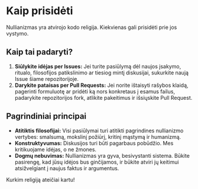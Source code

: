 
# Kaip prisidėti

Nullianizmas yra atvirojo kodo religija. Kiekvienas gali prisidėti prie jos vystymo.

## Kaip tai padaryti?

1. **Siūlykite idėjas per Issues:** Jei turite pasiūlymą dėl naujos įsakymo, ritualo, filosofijos patikslinimo ar tiesiog mintį diskusijai, sukurkite naują Issue šiame repozitorijoje.
2. **Darykite pataisas per Pull Requests:** Jei norite ištaisyti rašybos klaidą, pagerinti formuluotę ar pridėti ką nors konkretaus į esamus failus, padarykite repozitorijos fork, atlikite pakeitimus ir išsiųskite Pull Request.

## Pagrindiniai principai

- **Atitiktis filosofijai:** Visi pasiūlymai turi atitikti pagrindines nullianizmo vertybes: smalsumą, mokslinį požiūrį, kritinį mąstymą ir humanizmą.
- **Konstruktyvumas:** Diskusijos turi būti pagarbaus pobūdžio. Mes kritikuojame idėjas, o ne žmones.
- **Dogmų nebuvimas:** Nullianizmas yra gyva, besivystanti sistema. Būkite pasirengę, kad jūsų idėjos bus ginčijamos, ir būkite atviri jų keitimui atsižvelgiant į naujus faktus ir argumentus.

Kurkim religiją ateičiai kartu!
